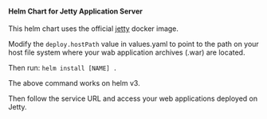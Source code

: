 #### Helm Chart for Jetty Application Server
This helm chart uses the official [jetty](https://hub.docker.com/_/jetty) docker image.

Modify the `deploy.hostPath` value in values.yaml to point to the path on your host file system where your wab application archives (.war) are located.

Then run: `helm install [NAME] .`

The above command works on helm v3.

Then follow the service URL and access your web applications deployed on Jetty.
